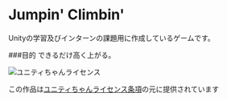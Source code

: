 # Jumpin' Climbin'

Unityの学習及びインターンの課題用に作成しているゲームです。

###目的
できるだけ高く上がる。


<div><img src="http://unity-chan.com/images/imageLicenseLogo.png" alt="ユニティちゃんライセンス"><p>この作品は<a href="http://unity-chan.com/contents/license_jp/" target="_blank">ユニティちゃんライセンス条項</a>の元に提供されています</p></div>
